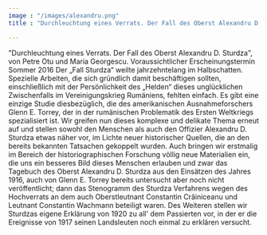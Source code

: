 ```yaml
---
image : "/images/alexandru.png"
title : "Durchleuchtung eines Verrats. Der Fall des Oberst Alexandru D. Sturdza"

---
```


"Durchleuchtung eines Verrats. Der Fall des Oberst Alexandru D. Sturdza", von Petre Otu und Maria Georgescu. Voraussichtlicher Erscheinungstermin Sommer 2016 Der „Fall Sturdza“ weilte jahrzehntelang im Halbschatten. Spezielle Arbeiten, die sich gründlich damit beschäftigen sollten, einschließlich mit der Persönlichkeit des „Helden“ dieses unglücklichen Zwischenfalls im Vereinigungskrieg Rumäniens, fehlten einfach. Es gibt eine einzige Studie diesbezüglich, die des amerikanischen Ausnahmeforschers Glenn E. Torrey, der in der rumänischen Problematik des Ersten Weltkriegs spezialisiert ist. Wir greifen nun dieses komplexe und delikate Thema erneut auf und stellen sowohl den Menschen als auch den Offizier Alexandru D. Sturdza etwas näher vor, im Lichte neuer historischer Quellen, die an den bereits bekannten Tatsachen gekoppelt wurden. Auch bringen wir erstmalig im Bereich der historiographischen Forschung völlig neue Materialien ein, die uns ein besseres Bild dieses Menschen erlauben und zwar das Tagebuch des Oberst Alexandru D. Sturdza aus den Einsätzen des Jahres 1916, auch von Glenn E. Torrey bereits untersucht aber noch nicht veröffentlicht; dann das Stenogramm des Sturdza Verfahrens wegen des Hochverrats an dem auch Oberstleutnant Constantin Crăiniceanu und Leutnant Constantin Wachmann beteiligt waren. Des Weiteren stellen wir Sturdzas eigene Erklärung von 1920 zu all' dem Passierten vor, in der er die Ereignisse von 1917 seinen Landsleuten noch einmal zu erklären versucht.